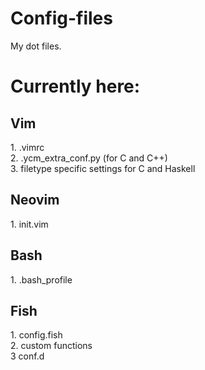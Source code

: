 # Config-files
My dot files.
# Currently here: <br>
<p>
<h2>
Vim
</h2>
	1. .vimrc <br>
	2. .ycm_extra_conf.py (for C and C++) <br>
	3. filetype specific settings for C and Haskell <br>
<h2>
Neovim
</h2>
	1. init.vim <br>
<h2>
Bash
</h2>
	1. .bash_profile <br>
<h2>
Fish
</h2>
	1. config.fish <br>
	2. custom functions <br>
	3 conf.d <br>
</p>
